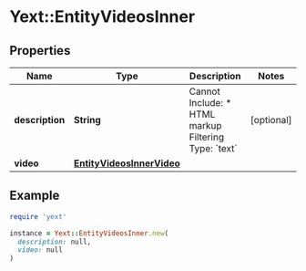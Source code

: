 # Yext::EntityVideosInner

## Properties

| Name | Type | Description | Notes |
| ---- | ---- | ----------- | ----- |
| **description** | **String** |  Cannot Include: * HTML markup  Filtering Type: &#x60;text&#x60; | [optional] |
| **video** | [**EntityVideosInnerVideo**](EntityVideosInnerVideo.md) |  |  |

## Example

```ruby
require 'yext'

instance = Yext::EntityVideosInner.new(
  description: null,
  video: null
)
```

